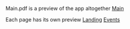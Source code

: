 Main.pdf is a preview of the app altogether
[Main](https://github.com/TTUSDC/TTUACM-MockUps/blob/master/Previews/Main.pdf)

Each page has its own preview
[Landing](https://github.com/TTUSDC/TTUACM-MockUps/blob/master/Previews/Landing%20Page.pdf)
[Events](https://github.com/TTUSDC/TTUACM-MockUps/blob/master/Previews/Events%20Page.pdf)
